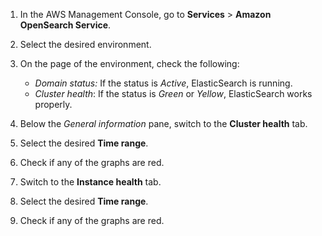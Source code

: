1. In the AWS Management Console, go to **Services** > **Amazon OpenSearch Service**.
2. Select the desired environment.
3. On the page of the environment, check the following:
   - *Domain status:* If the status is *Active*, ElasticSearch is running.
   - *Cluster health*: If the status is *Green* or *Yellow*, ElasticSearch works properly.

4. Below the *General information* pane, switch to the **Cluster health** tab.

5. Select the desired **Time range**.

6. Check if any of the graphs are red.

7. Switch to the **Instance health** tab.

8. Select the desired **Time range**.

9. Check if any of the graphs are red.
